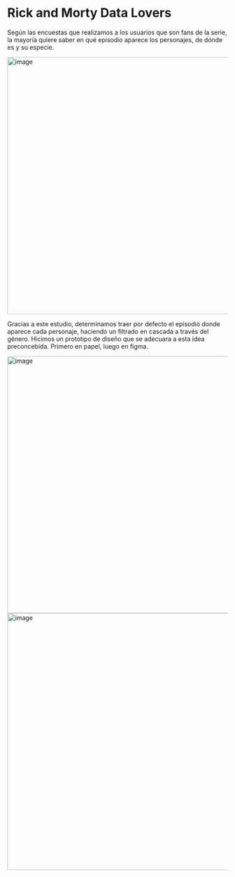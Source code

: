 <h1>Rick and Morty Data Lovers</h1>

Según las encuestas que realizamos a los usuarios que son fans de la serie, la mayoría quiere saber en qué episodio aparece los personajes, de dónde es y su especie. 

<img width="586" alt="image" src="https://user-images.githubusercontent.com/26625809/166816301-8ac2bae1-d009-44ec-9074-6174ca372831.png">

Gracias a este estudio, determinamos traer por defecto el episodio donde aparece cada personaje, haciendo un filtrado en cascada a través del género.
Hicimos un prototipo de diseño que se adecuara a esta idea preconcebida. Primero en papel, luego en figma.

<img width="586" alt="image" src="https://user-images.githubusercontent.com/26625809/169322184-b7562003-e0f5-46db-a01c-8de33d1ea947.jpeg">


<img width="586" alt="image" src="https://user-images.githubusercontent.com/26625809/168095187-20b0f94c-0a7f-4ef5-b39f-ae927e2544c5.png">

